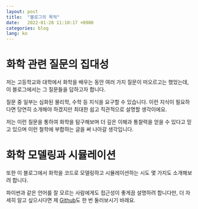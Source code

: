 ```yaml
---
layout: post
title:  "블로그의 목적"
date:   2022-01-28 11:10:17 +0900
categories: blog
lang: ko
---
```


# 화학 관련 질문의 집대성

저는 고등학교와 대학에서 화학을 배우는 동안 여러 가지 질문이 떠오르고는 했었는데, 이 블로그에서는 그 질문들을 답하고자 합니다.

질문 중 일부는 심화된 물리학, 수학 등 지식을 요구할 수 있습니다. 이런 지식이 필요하다면 당연히 소개해야 하겠지만 최대한 쉽고 직관적으로 설명할 생각이에요.

저는 이런 질문을 통하여 화학을 탐구해보며 더 깊은 이해과 통찰력을 얻을 수 있다고 믿고 있으며 이런 철학에 부합하는 글을 써 나아갈 생각입니다.

# 화학 모델링과 시뮬레이션

또한 이 블로그에서 화학을 코드로 모델링하고 시뮬레이션하는 시도 몇 가지도 소개해보려 합니다.

파이썬과 같은 언어를 잘 모르는 사람에게도 접근성이 좋게끔 설명하려 합니다만, 더 자세히 알고 싶으시다면 제 [Github](https://github.com/KeroseneNotForConsumption)도 한 번 둘러보시기 바래요. 



